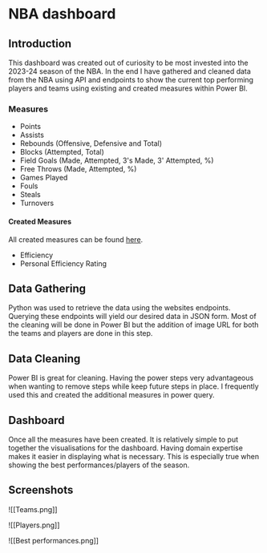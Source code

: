 # NBA dashboard

## Introduction

This dashboard was created out of curiosity to be most invested into the 2023-24 season of the NBA. In the end I have gathered and cleaned data from the NBA using API and endpoints to show the current top performing players and teams using existing and created measures within Power BI.

### Measures

- Points
- Assists
- Rebounds (Offensive, Defensive and Total)
- Blocks (Attempted, Total)
- Field Goals (Made, Attempted, 3's Made, 3' Attempted, %)
- Free Throws (Made, Attempted, %)
- Games Played 
- Fouls
- Steals
- Turnovers

#### Created Measures 

All created measures can be found [here](<https://en.wikipedia.org/wiki/Efficiency_(basketball)>).

- Efficiency
- Personal Efficiency Rating

## Data Gathering

Python was used to retrieve the data using the websites endpoints. Querying these endpoints will yield our desired data in JSON form. Most of the cleaning will be done in Power BI but the addition of image URL for both the teams and players are done in this step.

## Data Cleaning

Power BI is great for cleaning. Having the power steps very advantageous when wanting to remove steps while keep future steps in place. I frequently used this and created the additional measures in power query.

## Dashboard

Once all the measures have been created. It is relatively simple to put together the visualisations for the dashboard. Having domain expertise makes it easier in displaying what is necessary. This is especially true when showing the best performances/players of the season. 

## Screenshots

![[Teams.png]]

![[Players.png]]

![[Best performances.png]]